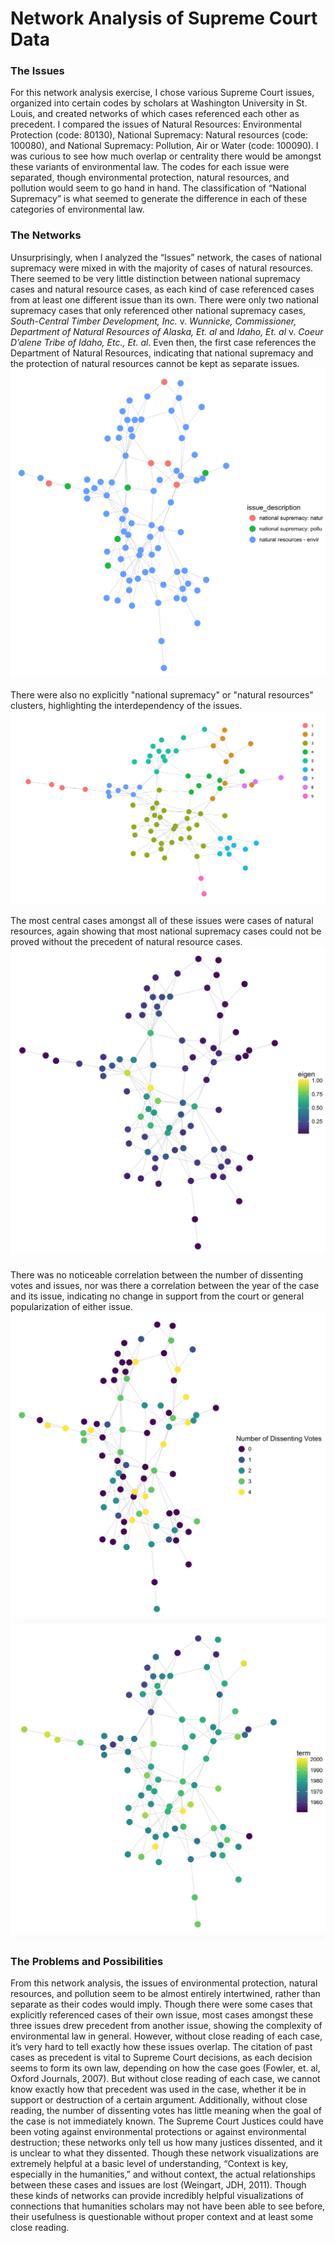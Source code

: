 # Network Analysis of Supreme Court Data

### The Issues
For this network analysis exercise, I chose various Supreme Court issues, organized into certain codes by scholars at Washington University in St. Louis, and created networks of which cases referenced each other as precedent. I compared the issues of Natural Resources: Environmental Protection (code: 80130), National Supremacy: Natural resources (code: 100080), and National Supremacy: Pollution, Air or Water (code: 100090). I was curious to see how much overlap or centrality there would be amongst these variants of environmental law. The codes for each issue were separated, though environmental protection, natural resources, and pollution would seem to go hand in hand. The classification of “National Supremacy” is what seemed to generate the difference in each of these categories of environmental law. 

### The Networks
Unsurprisingly, when I analyzed the “Issues” network, the cases of national supremacy were mixed in with the majority of cases of natural resources. There seemed to be very little distinction between national supremacy cases and natural resource cases, as each kind of case referenced cases from at least one different issue than its own. There were only two national supremacy cases that only referenced other national supremacy cases, *South-Central Timber Development, Inc.* v. *Wunnicke, Commissioner, Department of Natural Resources of Alaska, Et. al* and *Idaho, Et. al* v. *Coeur D’alene Tribe of Idaho, Etc., Et. al*. Even then, the first case references the Department of Natural Resources, indicating that national supremacy and the protection of natural resources cannot be kept as separate issues. 
![issues](https://github.com/introdh/intro-dh-cnoppenberger/blob/master/dhassignment_issue.png "Issues")

There were also no explicitly "national supremacy" or "natural resources" clusters, highlighting the interdependency of the issues. 
![clusters](https://github.com/introdh/intro-dh-cnoppenberger/blob/master/dhassignment_cluster.png "Clusters")

The most central cases amongst all of these issues were cases of natural resources, again showing that most national supremacy cases could not be proved without the precedent of natural resource cases. 
![centrality](https://github.com/introdh/intro-dh-cnoppenberger/blob/master/dhassignment_centrality.png "Centrality")

There was no noticeable correlation between the number of dissenting votes and issues, nor was there a correlation between the year of the case and its issue, indicating no change in support from the court or general popularization of either issue. 
![votes](https://github.com/introdh/intro-dh-cnoppenberger/blob/master/dhassignment_vote.png "Dissenting Votes")
![year](https://github.com/introdh/intro-dh-cnoppenberger/blob/master/dhassignment_year.png "Year")

### The Problems and Possibilities
From this network analysis, the issues of environmental protection, natural resources, and pollution seem to be almost entirely intertwined, rather than separate as their codes would imply. Though there were some cases that explicitly referenced cases of their own issue, most cases amongst these three issues drew precedent from another issue, showing the complexity of environmental law in general. However, without close reading of each case, it’s very hard to tell exactly how these issues overlap. The citation of past cases as precedent is vital to Supreme Court decisions, as each decision seems to form its own law, depending on how the case goes (Fowler, et. al, Oxford Journals, 2007). But without close reading of each case, we cannot know exactly how that precedent was used in the case, whether it be in support or destruction of a certain argument. Additionally, without close reading, the number of dissenting votes has little meaning when the goal of the case is not immediately known. The Supreme Court Justices could have been voting against environmental protections or against environmental destruction; these networks only tell us how many justices dissented, and it is unclear to what they dissented. Though these network visualizations are extremely helpful at a basic level of understanding, “Context is key, especially in the humanities,” and without context, the actual relationships between these cases and issues are lost (Weingart, JDH, 2011). Though these kinds of networks can provide incredibly helpful visualizations of connections that humanities scholars may not have been able to see before, their usefulness is questionable without proper context and at least some close reading. 
